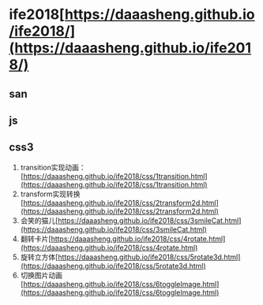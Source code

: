 # ife2018[https://daaasheng.github.io/ife2018/](https://daaasheng.github.io/ife2018/)

## san

## js

## css3

1. transition实现动画：[https://daaasheng.github.io/ife2018/css/1transition.html](https://daaasheng.github.io/ife2018/css/1transition.html)
2. transform实现转换[https://daaasheng.github.io/ife2018/css/2transform2d.html](https://daaasheng.github.io/ife2018/css/2transform2d.html)
3. 会笑的猫儿[https://daaasheng.github.io/ife2018/css/3smileCat.html](https://daaasheng.github.io/ife2018/css/3smileCat.html)
4. 翻转卡片[https://daaasheng.github.io/ife2018/css/4rotate.html](https://daaasheng.github.io/ife2018/css/4rotate.html)
5. 旋转立方体[https://daaasheng.github.io/ife2018/css/5rotate3d.html](https://daaasheng.github.io/ife2018/css/5rotate3d.html)
6. 切换图片动画[https://daaasheng.github.io/ife2018/css/6toggleImage.html](https://daaasheng.github.io/ife2018/css/6toggleImage.html)


